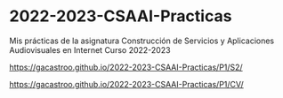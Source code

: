 # 2022-2023-CSAAI-Practicas
Mis prácticas de la asignatura Construcción de Servicios y Aplicaciones Audiovisuales en Internet Curso 2022-2023

https://gacastroo.github.io/2022-2023-CSAAI-Practicas/P1/S2/

https://gacastroo.github.io/2022-2023-CSAAI-Practicas/P1/CV/
